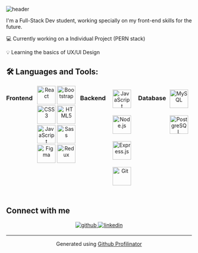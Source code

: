 ![header](https://user-images.githubusercontent.com/89083483/174132934-2c805260-f198-4ef7-96a9-07286c3c78c5.png)

I'm a Full-Stack Dev student, working specially on my front-end skills for the future. 

💻 Currently working on a Individual Project (PERN stack)

💡 Learning the basics of UX/UI Design

## 🛠 Languages and Tools:

<div style="display: flex">

### Frontend  
<div align="center">  
<img src="https://profilinator.rishav.dev/skills-assets/react-original-wordmark.svg" alt="React" height="50" /> 
<img src="https://profilinator.rishav.dev/skills-assets/bootstrap-plain.svg" alt="Bootstrap" height="50" />  
<img src="https://profilinator.rishav.dev/skills-assets/css3-original-wordmark.svg" alt="CSS3" height="50" />  
<img src="https://profilinator.rishav.dev/skills-assets/html5-original-wordmark.svg" alt="HTML5" height="50" />  
<img src="https://profilinator.rishav.dev/skills-assets/javascript-original.svg" alt="JavaScript" height="50" />  
<img src="https://profilinator.rishav.dev/skills-assets/sass-original.svg" alt="Sass" height="50" />  
<img src="https://profilinator.rishav.dev/skills-assets/figma-icon.svg" alt="Figma" height="50" />  
<img src="https://profilinator.rishav.dev/skills-assets/redux-original.svg" alt="Redux" height="50" />  
</div>


### Backend  
<div align="center">  
<img style="margin: 10px" src="https://profilinator.rishav.dev/skills-assets/javascript-original.svg" alt="JavaScript" height="50" />  
<img style="margin: 10px" src="https://profilinator.rishav.dev/skills-assets/nodejs-original-wordmark.svg" alt="Node.js" height="50" />  
<img style="margin: 10px" src="https://profilinator.rishav.dev/skills-assets/express-original-wordmark.svg" alt="Express.js" height="50" />  
<img style="margin: 10px" src="https://profilinator.rishav.dev/skills-assets/git-scm-icon.svg" alt="Git" height="50" />  
</div>


### Database  
<div align="center">  
<img style="margin: 10px" src="https://profilinator.rishav.dev/skills-assets/mysql-original-wordmark.svg" alt="MySQL" height="50" />  
<img style="margin: 10px" src="https://profilinator.rishav.dev/skills-assets/postgresql-original-wordmark.svg" alt="PostgreSQL" height="50" />  
</div>

</div>  

<br/>  


## Connect with me  
<div align="center">
<a href="https://github.com/macamrs" target="_blank">
<img src=https://img.shields.io/badge/github-%2324292e.svg?&style=for-the-badge&logo=github&logoColor=white alt=github style="margin-bottom: 5px;" />
</a>
<a href="https://linkedin.com/in/macarena-singh" target="_blank">
<img src=https://img.shields.io/badge/linkedin-%231E77B5.svg?&style=for-the-badge&logo=linkedin&logoColor=white alt=linkedin style="margin-bottom: 5px;" />
</a>  
</div>  

----
<div align="center">Generated using <a href="https://profilinator.rishav.dev/" target="_blank">Github Profilinator</a></div>

